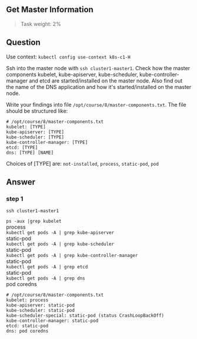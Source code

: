 ## Get Master Information
> Task weight: 2%

## Question
Use context: `kubectl config use-context k8s-c1-H`

Ssh into the master node with `ssh cluster1-master1`. Check how the master components kubelet, kube-apiserver, kube-scheduler, kube-controller-manager and etcd are started/installed on the master node. Also find out the name of the DNS application and how it's started/installed on the master node.

Write your findings into file `/opt/course/8/master-components.txt`. The file should be structured like:


```text
# /opt/course/8/master-components.txt
kubelet: [TYPE]
kube-apiserver: [TYPE]
kube-scheduler: [TYPE]
kube-controller-manager: [TYPE]
etcd: [TYPE]
dns: [TYPE] [NAME]
```
Choices of [TYPE] are: `not-installed`, `process`, `static-pod`, `pod`

## Answer
### step 1
`ssh cluster1-master1`  

`ps -aux |grep kubelet`  
process  
`kubectl get pods -A | grep kube-apiserver`  
static-pod  
`kubectl get pods -A | grep kube-scheduler`  
static-pod  
`kubectl get pods -A | grep kube-controller-manager`  
static-pod  
`kubectl get pods -A | grep etcd`  
static-pod  
`kubectl get pods -A | grep dns`  
pod coredns 

```shell
# /opt/course/8/master-components.txt
kubelet: process
kube-apiserver: static-pod
kube-scheduler: static-pod
kube-scheduler-special: static-pod (status CrashLoopBackOff)
kube-controller-manager: static-pod
etcd: static-pod
dns: pod coredns
```